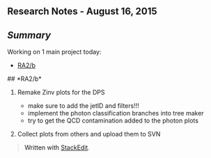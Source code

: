 Research Notes - August 16, 2015
------------------------------------
## *Summary*

Working on 1 main project today:

- [RA2/b](#RA2b)

<a name="RA2b">
## *RA2/b*

1. Remake Zinv plots for the DPS
	+ make sure to add the jetID and filters!!!
	+ implement the photon classification branches into tree maker
	+ try to get the QCD contamination added to the photon plots 
	
2. Collect plots from others and upload them to SVN



> Written with [StackEdit](https://stackedit.io/).